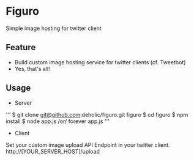 # Figuro

Simple image hosting for twitter client

## Feature

- Build custom image hosting service for twitter clients (cf. Tweetbot)
- Yes, that's all!

## Usage

- Server

'''
$ git clone git@github.com:deholic/figuro.git figuro
$ cd figuro
$ npm install
$ node app.js /or/ forever app.js
'''

- Client

Set your custom image upload API Endpoint in your twitter client.
http://[YOUR_SERVER_HOST]/upload
